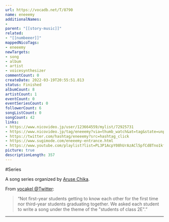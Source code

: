 ```yaml
---
url: https://vocadb.net/T/8790
name: eneeemy
additionalNames: 
- 
parent: "[[story-music]]"
related:
- "[[numbeeer]]"
mappedNicoTags:
- eneeemy
newTargets:
- song
- album
- artist
- voicesynthesizer
commentCount: 0
createDate: 2022-03-19T20:55:51.813
status: Finished
albumCount: 8
artistCount: 1
eventCount: 0
eventSeriesCount: 0
followerCount: 6
songListCount: 0
songCount: 42
links: 
- https://www.nicovideo.jp/user/123664559/mylist/72925731
- https://www.nicovideo.jp/tag/eneeemy?via=thumb_watch&at=tag&state=unplayed&ref=vocadb.net
- https://twitter.com/hashtag/eneeemy?src=hashtag_click
- https://www.sugimode.com/eneeemy-entrance.html
- https://www.youtube.com/playlist?list=PL3P1AcpY08hUrAzACl5pfCdBTno1kfkHI
picture: true
descriptionLength: 357
---
```


#Series

A song series organized by [Aruse Chika](https://vocadb.net/Ar/77462).

From [vocakel @Twitter](https://twitter.com/vocalokel/status/1505028596527734788):
>“Not first-year students getting to know each other for the first time nor third-year students graduating together.
We asked each student to write a song under the theme of the "students of class 2E".”

---

